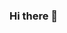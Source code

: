 ### Hi there 👋

<!--
**Kristina-web/Kristina-web** is a ✨ _special_ ✨ repository because its `README.md` (this file) appears on your GitHub profile.

<h1 align="center">Hi there, I'm Kristina</h1>
<h3 align="center">Junior Data Analyst🇺</h3>

[![Top Langs](https://github-readme-stats.vercel.app/api/top-langs/?username=Kristina-web)](https://github.com/Kristina-web/github-readme-stats)

[![Anurag's GitHub stats](https://github-readme-stats.vercel.app/apiKristina-web)](https://github.com/Kristina-web/github-readme-stats)
